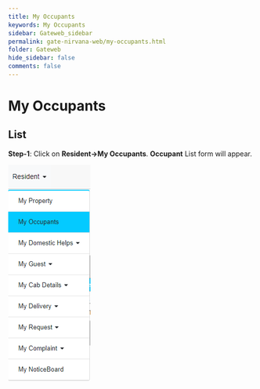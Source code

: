 ```yaml
---
title: My Occupants
keywords: My Occupants
sidebar: Gateweb_sidebar
permalink: gate-nirvana-web/my-occupants.html
folder: Gateweb
hide_sidebar: false
comments: false
---
```


# My Occupants

## List


**Step-1**: Click on **Resident->My Occupants**. **Occupant** List form will appear.

![](/images/ROccupantListweb.png)
